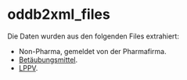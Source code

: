 oddb2xml_files
==============

Die Daten wurden aus den folgenden Files extrahiert:

* Non-Pharma, gemeldet von der Pharmafirma.
* [Betäubungsmittel](http://www.swissmedic.ch/produktbereiche/00447/00536/index.html?lang=de&download=NHzLpZeg7t,lnp6I0NTU042l2Z6ln1acy4Zn4Z2qZpnO2Yuq2Z6gpJCDdH1,fWym162epYbg2c_JjKbNoKSn6A--&.pdf).
* [LPPV](http://www.lppa.ch/frn/textes/LPPA_07_2013.pdf).
